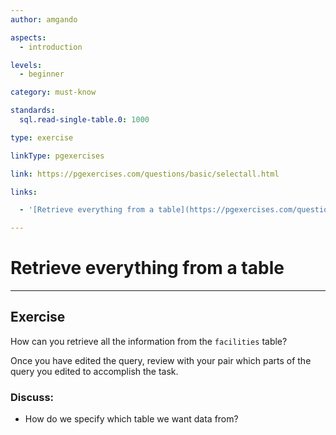 ```yaml
---
author: amgando

aspects:
  - introduction

levels:
  - beginner

category: must-know

standards:
  sql.read-single-table.0: 1000

type: exercise

linkType: pgexercises

link: https://pgexercises.com/questions/basic/selectall.html

links:

  - '[Retrieve everything from a table](https://pgexercises.com/questions/basic/selectall.html){documentation}'

---
```


# Retrieve everything from a table

---
## Exercise

How can you retrieve all the information from the `facilities` table?

Once you have edited the query, review with your pair which parts of the query you edited to accomplish the task.

### Discuss:
- How do we specify which table we want data from?
